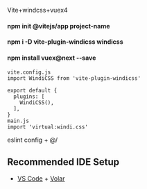 Vite+windcss+vuex4



####   npm init @vitejs/app project-name

#### npm i -D vite-plugin-windicss windicss

#### npm install vuex@next --save

```
vite.config.js
import WindiCSS from 'vite-plugin-windicss'

export default {
  plugins: [
    WindiCSS(),
  ],
}
main.js
import 'virtual:windi.css'
```





eslint config + @/   

## Recommended IDE Setup

- [VS Code](https://code.visualstudio.com/) + [Volar](https://marketplace.visualstudio.com/items?itemName=Vue.volar)

  

  
